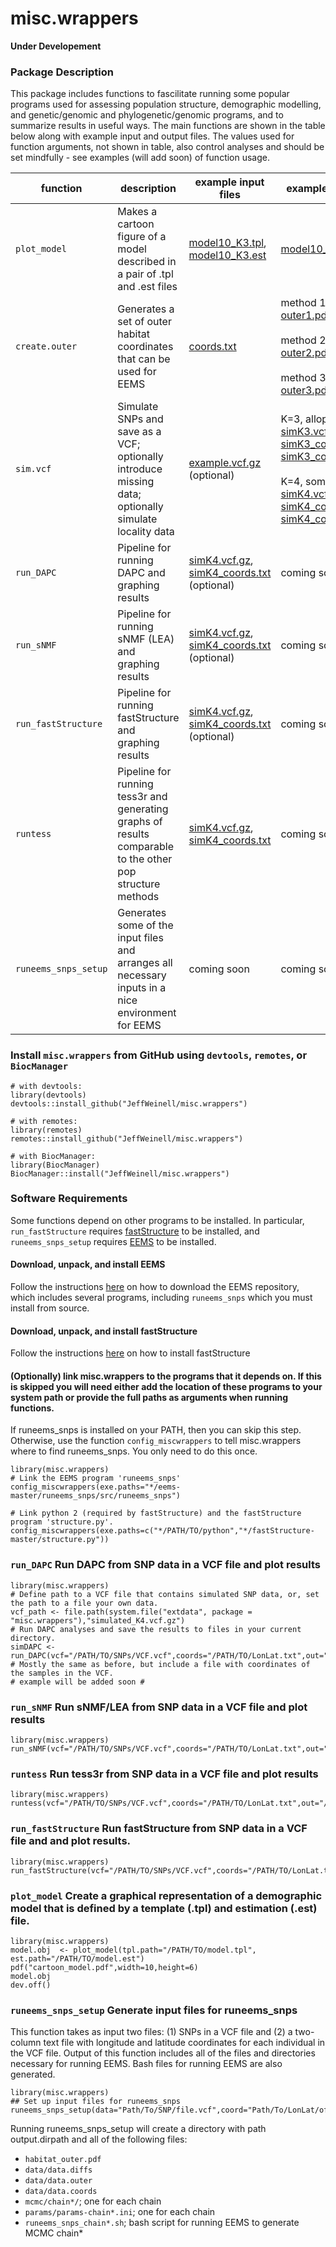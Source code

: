 # misc.wrappers
 **Under Developement**

### Package Description
This package includes functions to fascilitate running some popular programs used for assessing population structure, demographic modelling, and genetic/genomic and phylogenetic/genomic programs, and to summarize results in useful ways. The main functions are shown in the table below along with example input and output files. The values used for function arguments, not shown in table, also control analyses and should be set mindfully - see examples (will add soon) of function usage.

function | description | example input files | example output files
---|---|---|-----
```plot_model``` | Makes a cartoon figure of a model described in a pair of .tpl and .est files | [model10_K3.tpl](inst/extdata/example.tpl), [model10_K3.est](inst/extdata/example.est) | [model10_K3.pdf](inst/extdata/example_model.pdf)
```create.outer``` | Generates a set of outer habitat coordinates that can be used for EEMS | [coords.txt](inst/extdata/createouter_exampleInput_coords.txt) | method 1: [outer1.txt](inst/extdata/createouter_exampleOutput_method1_outer.text), [outer1.pdf](inst/extdata/createouter_exampleOutput_method1_outer.pdf)<br /><br /> method 2: [outer2.txt](inst/extdata/createouter_exampleOutput_method2_outer.text), [outer2.pdf](inst/extdata/createouter_exampleOutput_method2_outer.pdf)<br /><br /> method 3: [outer3.txt](inst/extdata/createouter_exampleOutput_method3_outer.text), [outer3.pdf](inst/extdata/createouter_exampleOutput_method3_outer.pdf)
```sim.vcf ``` | Simulate SNPs and save as a VCF; optionally introduce missing data; optionally simulate locality data | [example.vcf.gz](inst/extdata/example.vcf.gz) (optional) | K=3, allopatric: [simK3.vcf.gz](inst/extdata/simK3.vcf.gz), [simK3_coords.txt](inst/extdata/simK3_coords.txt), [simK3_coords_map.pdf](inst/extdata/simK3_coords_map.pdf)<br /><br /> K=4, some contact: [simK4.vcf.gz](inst/extdata/simK4.vcf.gz), [simK4_coords.txt](inst/extdata/simK4_coords.txt), [simK4_coords_map.pdf](inst/extdata/simK4_coords_map.pdf)
```run_DAPC``` | Pipeline for running DAPC and graphing results | [simK4.vcf.gz](inst/extdata/simK4.vcf.gz),<br/> [simK4_coords.txt](inst/extdata/simK4_coords.txt) (optional) | coming soon
```run_sNMF``` | Pipeline for running sNMF (LEA) and graphing results | [simK4.vcf.gz](inst/extdata/simK4.vcf.gz),<br/> [simK4_coords.txt](inst/extdata/simK4_coords.txt) (optional)| coming soon
```run_fastStructure```  | Pipeline for running fastStructure and graphing results| [simK4.vcf.gz](inst/extdata/simK4.vcf.gz),<br/> [simK4_coords.txt](inst/extdata/simK4_coords.txt) (optional) | coming soon
```runtess``` | Pipeline for running tess3r and generating graphs of results comparable to the other pop structure methods | [simK4.vcf.gz](inst/extdata/simK4.vcf.gz),<br/> [simK4_coords.txt](inst/extdata/simK4_coords.txt)| coming soon
```runeems_snps_setup``` | Generates some of the input files and arranges all necessary inputs in a nice environment for EEMS | coming soon | coming soon


 <!-- - ```eemsgg2raster```-->

### Install ```misc.wrappers``` from GitHub using ```devtools```, ```remotes```, or ```BiocManager```
```
# with devtools:
library(devtools)
devtools::install_github("JeffWeinell/misc.wrappers")

# with remotes:
library(remotes)
remotes::install_github("JeffWeinell/misc.wrappers")

# with BiocManager:
library(BiocManager)
BiocManager::install("JeffWeinell/misc.wrappers")
```

### Software Requirements
Some functions depend on other programs to be installed. In particular, ```run_fastStructure``` requires [fastStructure](https://rajanil.github.io/fastStructure/) to be installed, and ```runeems_snps_setup``` requires [EEMS](https://github.com/dipetkov/eems) to be installed.

#### Download, unpack, and install EEMS
Follow the instructions [here](https://github.com/dipetkov/eems) on how to download the EEMS repository, which includes several programs, including ```runeems_snps``` which you must install from source.

#### Download, unpack, and install fastStructure
Follow the instructions [here](https://rajanil.github.io/fastStructure/) on how to install fastStructure


#### (Optionally) link misc.wrappers to the programs that it depends on. If this is skipped you will need either add the location of these programs to your system path or provide the full paths as arguments when running functions.

If runeems_snps is installed on your PATH, then you can skip this step. Otherwise, use the function ```config_miscwrappers``` to tell misc.wrappers where to find runeems_snps. You only need to do this once.
```
library(misc.wrappers)
# Link the EEMS program 'runeems_snps'
config_miscwrappers(exe.paths="*/eems-master/runeems_snps/src/runeems_snps")

# Link python 2 (required by fastStructure) and the fastStructure program 'structure.py'.
config_miscwrappers(exe.paths=c("*/PATH/TO/python","*/fastStructure-master/structure.py"))

```
### ```run_DAPC``` Run DAPC from SNP data in a VCF file and plot results
```
library(misc.wrappers)
# Define path to a VCF file that contains simulated SNP data, or, set the path to a file your own data.
vcf_path <- file.path(system.file("extdata", package = "misc.wrappers"),"simulated_K4.vcf.gz")
# Run DAPC analyses and save the results to files in your current directory.
simDAPC <- run_DAPC(vcf="/PATH/TO/SNPs/VCF.vcf",coords="/PATH/TO/LonLat.txt",out="/PATH/FOR/RESULTS.pdf")
# Mostly the same as before, but include a file with coordinates of the samples in the VCF.
# example will be added soon # 
```

### ```run_sNMF``` Run sNMF/LEA from SNP data in a VCF file and plot results
```
library(misc.wrappers)
run_sNMF(vcf="/PATH/TO/SNPs/VCF.vcf",coords="/PATH/TO/LonLat.txt",out="/PATH/FOR/RESULTS.pdf")
```

### ```runtess``` Run tess3r from SNP data in a VCF file and plot results
```
library(misc.wrappers)
runtess(vcf="/PATH/TO/SNPs/VCF.vcf",coords="/PATH/TO/LonLat.txt",out="/PATH/FOR/RESULTS.pdf")
```

### ```run_fastStructure``` Run fastStructure from SNP data in a VCF file and and plot results.
```
library(misc.wrappers)
run_fastStructure(vcf="/PATH/TO/SNPs/VCF.vcf",coords="/PATH/TO/LonLat.txt",out="/PATH/FOR/RESULTS.pdf")
```

### ```plot_model``` Create a graphical representation of a demographic model that is defined by a template (.tpl) and estimation (.est) file.
```
library(misc.wrappers)
model.obj  <- plot_model(tpl.path="/PATH/TO/model.tpl",  est.path="/PATH/TO/model.est")
pdf("cartoon_model.pdf",width=10,height=6)
model.obj
dev.off()
```

### ```runeems_snps_setup``` Generate input files for runeems_snps
This function takes as input two files: (1) SNPs in a VCF file and (2) a two-column text file with longitude and latitude coordinates for each individual in the VCF file. Output of this function includes all of the files and directories necessary for running EEMS. Bash files for running EEMS are also generated.

```
library(misc.wrappers)
## Set up input files for runeems_snps
runeems_snps_setup(data="Path/To/SNP/file.vcf",coord="Path/To/LonLat/of/Individuals/file.txt",output.dirpath="Path/To/Directory/That/Doesnt/Exist")
```
Running runeems_snps_setup will create a directory with path output.dirpath and all of the following files:
  - `habitat_outer.pdf`
  - `data/data.diffs`
  - `data/data.outer`
  - `data/data.coords`
  - `mcmc/chain*/`; one for each chain
  - `params/params-chain*.ini`; one for each chain
  - `runeems_snps_chain*.sh`; bash script for running EEMS to generate MCMC chain*

<!---
# I don't remember if this works yet.
### Visualizing results
The function `make_eems_plots` from the reemsplots2 will plot the results, but the maps produced can be difficult to work with further because they are in ggplot objects. The function ``gg2raster`` will convert these to a raster brick object, and optionally save the raster as a geoTIFF file that can be read into GIS software such as QGIS.
```
# Generate the list of ggplot objects
gg <- reemsplots2::make_eems_plots(mcmcpath = `/mcmc/chain*/`)

# Create a raster brick object for each map and save each as a geoTIFF file.
mrates1.brick <- eemsgg2raster(gg.obj=gg$mrates01,file.out="mrates1.tif")
mrates2.brick <- eemsgg2raster(gg.obj=gg$mrates02,file.out="mrates2.tif")
qrates1.brick <- eemsgg2raster(gg.obj=gg$qrates01,file.out="qrates1.tif")
qrates2.brick <- eemsgg2raster(gg.obj=gg$qrates02,file.out="qrates2.tif")
```
--->










